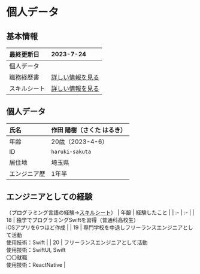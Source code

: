<!-- 
リンクを別のページでできるようにHTMLで設定したい
-->
# 個人データ
## 基本情報
| 最終更新日 | 2023-7-24 |
| :- | :- |
| 個人データ |  |
| 職務経歴書 | [詳しい情報を見る](/README.md) |
| スキルシート | [詳しい情報を見る](/skill-sheet.md) |

## 個人データ
| 氏名 | 作田 陽樹（さくた はるき） |
| :- | :- |
| 年齢 | 20歳（2023-4-6） |
| ID | `haruki-sakuta` |
| 居住地 | 埼玉県 |
| エンジニア歴 | 1年半 |

<!--
## SNSなど
| [ホームページ（HP）](https://sakuta21.wixsite.com/sakuta) | 休止 |
| :- | :- |
| [Youtube](https://youtube.com/channel/UCCzS-jNyzsQdeSylkcM4iLw) | プログラミング講座など |
| [Instagram](https://www.instagram.com/_saku_ta/) | 活動の最新情報など |
| [Twitter](https://twitter.com/_saku_ta) | 活動の最新情報など |
| [TikTok](https://www.tiktok.com/@_saku_ta) | 活動の最新情報など |
| [Facebook](https://www.facebook.com/saku.haru.2021) | 活動の最新情報など |
-->

## エンジニアとしての経験
（プログラミング言語の経験→[スキルシート](/skill-sheet.md)）
| 年齢 | 経験したこと |
| :- | :- |
| 18 | 独学でプログラミングSwiftを習得（普通科高校生）<br>iOSアプリを6つほど作成 |
| 19 | 専門学校を中退しフリーランスエンジニアとして活動<br>使用技術：Swift |
| 20 | フリーランスエンジニアとして活動<br>使用技術：SwiftUI, Swift<br>〇〇就職<br>使用技術：ReactNative |

